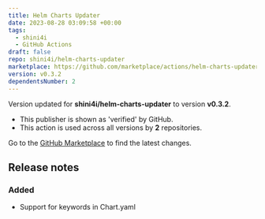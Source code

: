 ```yaml
---
title: Helm Charts Updater
date: 2023-08-28 03:09:58 +00:00
tags:
  - shini4i
  - GitHub Actions
draft: false
repo: shini4i/helm-charts-updater
marketplace: https://github.com/marketplace/actions/helm-charts-updater
version: v0.3.2
dependentsNumber: 2
---
```



Version updated for **shini4i/helm-charts-updater** to version **v0.3.2**.
- This publisher is shown as 'verified' by GitHub.
- This action is used across all versions by **2** repositories.

Go to the [GitHub Marketplace](https://github.com/marketplace/actions/helm-charts-updater) to find the latest changes.

## Release notes

### Added
- Support for keywords in Chart.yaml
